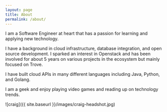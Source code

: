 ```yaml
---
layout: page
title: About
permalink: /about/
---
```


I am a Software Engineer at heart that has a passion for learning and applying new technology.

I have a background in cloud infrastructure, database integration, and open source development.
I sparked an interest in Openstack and has been involved for about 5 years on various
projects in the ecosystem but mainly focused on Trove.

I have built cloud APIs in many different languages including Java, Python, and Golang.

I am a geek and enjoy playing video games and reading up on technology trends.

![craig]({{ site.baseurl }}/images/craig-headshot.jpg)
